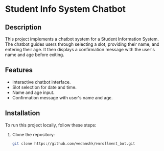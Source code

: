 # Student Info System Chatbot

## Description

This project implements a chatbot system for a Student Information System. The chatbot guides users through selecting a slot, providing their name, and entering their age. It then displays a confirmation message with the user's name and age before exiting.

## Features

- Interactive chatbot interface.
- Slot selection for date and time.
- Name and age input.
- Confirmation message with user's name and age.


## Installation

To run this project locally, follow these steps:

1. Clone the repository:
   ```sh
   git clone https://github.com/vedanshk/enrollment_bot.git

